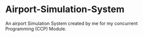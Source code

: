 # Airport-Simulation-System
An airport Simulation System created by me for my concurrent Programming (CCP) Module.
